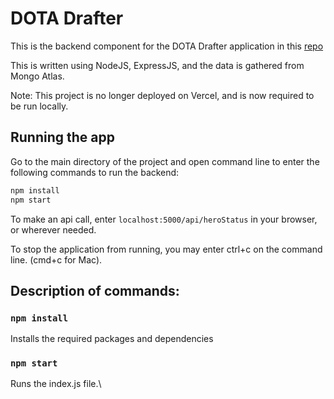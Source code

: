 # DOTA Drafter

This is the backend component for the DOTA Drafter application in this [repo](https://github.com/jSunpayco/dota_drafter)

This is written using NodeJS, ExpressJS, and the data is gathered from Mongo Atlas.

Note: This project is no longer deployed on Vercel, and is now required to be run locally.

## Running the app

Go to the main directory of the project and open command line to enter the following commands to run the backend:

```sh
npm install
npm start
```

To make an api call, enter `localhost:5000/api/heroStatus` in your browser, or wherever needed.

To stop the application from running, you may enter ctrl+c on the command line. (cmd+c for Mac).

## Description of commands:

### `npm install`

Installs the required packages and dependencies

### `npm start`

Runs the index.js file.\

